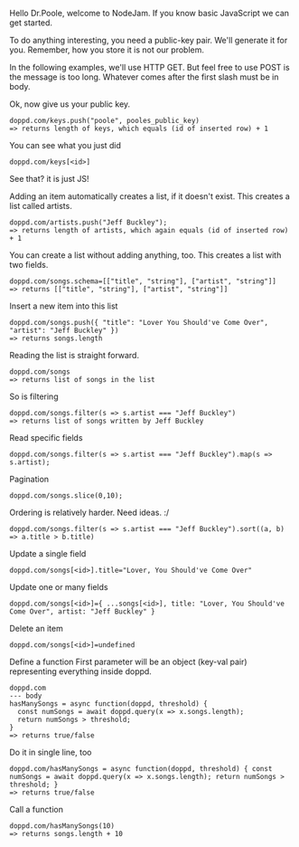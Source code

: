 Hello Dr.Poole, welcome to NodeJam.
If you know basic JavaScript we can get started.

To do anything interesting, you need a public-key pair.
We'll generate it for you. <link>
Remember, how you store it is not our problem.

In the following examples, we'll use HTTP GET.
But feel free to use POST is the message is too long.
Whatever comes after the first slash must be in body.

Ok, now give us your public key.
```
doppd.com/keys.push("poole", pooles_public_key)
=> returns length of keys, which equals (id of inserted row) + 1
```

You can see what you just did
```
doppd.com/keys[<id>]
```

See that? it is just JS!

Adding an item automatically creates a list, if it doesn't exist.
This creates a list called artists.
```
doppd.com/artists.push("Jeff Buckley");
=> returns length of artists, which again equals (id of inserted row) + 1
```

You can create a list without adding anything, too.
This creates a list with two fields.
```
doppd.com/songs.schema=[["title", "string"], ["artist", "string"]]
=> returns [["title", "string"], ["artist", "string"]]
```

Insert a new item into this list
```
doppd.com/songs.push({ "title": "Lover You Should've Come Over", "artist": "Jeff Buckley" })
=> returns songs.length
```

Reading the list is straight forward.
```
doppd.com/songs
=> returns list of songs in the list
```

So is filtering
```
doppd.com/songs.filter(s => s.artist === "Jeff Buckley")
=> returns list of songs written by Jeff Buckley
```

Read specific fields
```
doppd.com/songs.filter(s => s.artist === "Jeff Buckley").map(s => s.artist);
```

Pagination
```
doppd.com/songs.slice(0,10);
```

Ordering is relatively harder. Need ideas. :/
```
doppd.com/songs.filter(s => s.artist === "Jeff Buckley").sort((a, b) => a.title > b.title)
```

Update a single field
```
doppd.com/songs[<id>].title="Lover, You Should've Come Over"
```

Update one or many fields
```
doppd.com/songs[<id>]={ ...songs[<id>], title: "Lover, You Should've Come Over", artist: "Jeff Buckley" }
```

Delete an item
```
doppd.com/songs[<id>]=undefined
```

Define a function
First parameter will be an object (key-val pair) representing everything inside doppd.
```
doppd.com
--- body
hasManySongs = async function(doppd, threshold) {
  const numSongs = await doppd.query(x => x.songs.length);
  return numSongs > threshold;
}
=> returns true/false
```

Do it in single line, too
```
doppd.com/hasManySongs = async function(doppd, threshold) { const numSongs = await doppd.query(x => x.songs.length); return numSongs > threshold; }
=> returns true/false
```

Call a function
```
doppd.com/hasManySongs(10)
=> returns songs.length + 10
```

